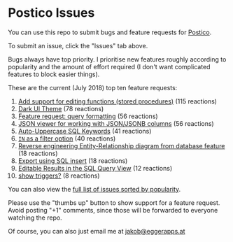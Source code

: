 # Postico Issues

You can use this repo to submit bugs and feature requests for [Postico](https://eggerapps.at/postico/).

To submit an issue, click the "Issues" tab above.

Bugs always have top priority. I prioritise new features roughly according to popularity and the amount of effort required (I don't want complicated features to block easier things).

These are the current (July 2018) top ten feature requests:

 1. [Add support for editing functions (stored procedures)](https://github.com/jakob/Postico/issues/72) (115 reactions)
 2. [Dark UI Theme](https://github.com/jakob/Postico/issues/164) (78 reactions)
 3. [Feature request: query formatting](https://github.com/jakob/Postico/issues/155) (56 reactions)
 3. [JSON viewer for working with JSON/JSONB columns](https://github.com/jakob/Postico/issues/395) (56 reactions)
 5. [Auto-Uppercase SQL Keywords](https://github.com/jakob/Postico/issues/271) (41 reactions)
 6. [`IN` as a filter option](https://github.com/jakob/Postico/issues/144) (40 reactions)
 7. [Reverse engineering Entity-Relationship diagram from database feature](https://github.com/jakob/Postico/issues/238) (18 reactions)
 7. [Export using SQL insert](https://github.com/jakob/Postico/issues/36) (18 reactions)
 9. [Editable Results in the SQL Query View](https://github.com/jakob/Postico/issues/188) (12 reactions)
 10. [show triggers?](https://github.com/jakob/Postico/issues/252) (8 reactions)

You can also view the [full list of issues sorted by popularity](https://github.com/jakob/Postico/issues?q=is%3Aissue+is%3Aopen+sort%3Areactions-%2B1-desc).

Please use the "thumbs up" button to show support for a feature request. Avoid posting "+1" comments, since those will be forwarded to everyone watching the repo.

Of course, you can also just email me at jakob@eggerapps.at
